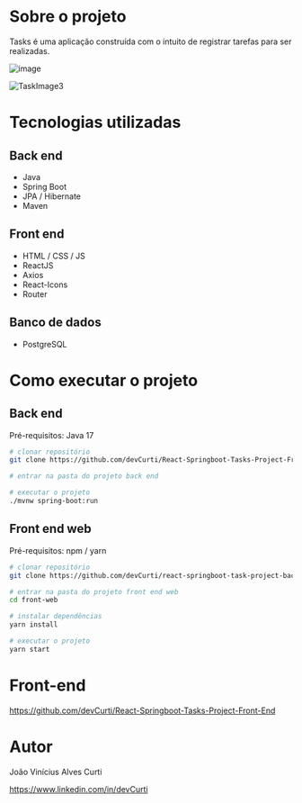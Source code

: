 # Sobre o projeto

Tasks é uma aplicação construída com o intuito de registrar tarefas para ser realizadas.

![image](https://github.com/devCurti/React-Springboot-Tasks/assets/106403307/e4172e50-df73-4a43-95d6-e8039ce2689c)

![TaskImage3](https://github.com/devCurti/React-Springboot-Tasks/assets/106403307/d4e30909-26d3-4f2d-836f-f4bf11320c00)

# Tecnologias utilizadas
## Back end
- Java
- Spring Boot
- JPA / Hibernate
- Maven
## Front end
- HTML / CSS / JS
- ReactJS
- Axios
- React-Icons
- Router
## Banco de dados
- PostgreSQL
# Como executar o projeto

## Back end
Pré-requisitos: Java 17

```bash
# clonar repositório
git clone https://github.com/devCurti/React-Springboot-Tasks-Project-Front-End

# entrar na pasta do projeto back end

# executar o projeto
./mvnw spring-boot:run
```

## Front end web
Pré-requisitos: npm / yarn

```bash
# clonar repositório
git clone https://github.com/devCurti/react-springboot-task-project-back-end/

# entrar na pasta do projeto front end web
cd front-web

# instalar dependências
yarn install

# executar o projeto
yarn start
```

# Front-end

https://github.com/devCurti/React-Springboot-Tasks-Project-Front-End

# Autor

João Vinícius Alves Curti

https://www.linkedin.com/in/devCurti
